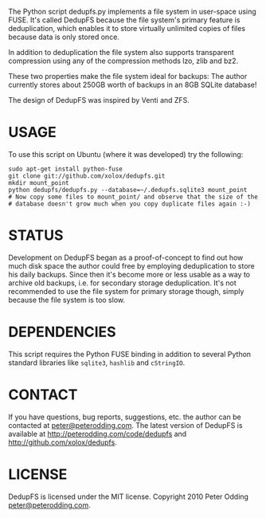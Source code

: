 The Python script dedupfs.py implements a file system in user-space using FUSE.
It's called DedupFS because the file system's primary feature is deduplication,
which enables it to store virtually unlimited copies of files because data is
only stored once.

In addition to deduplication the file system also supports transparent
compression using any of the compression methods lzo, zlib and bz2.

These two properties make the file system ideal for backups: The author
currently stores about 250GB worth of backups in an 8GB SQLite database!

The design of DedupFS was inspired by Venti and ZFS.

 USAGE
=======

To use this script on Ubuntu (where it was developed) try the following:

    sudo apt-get install python-fuse
    git clone git://github.com/xolox/dedupfs.git
    mkdir mount_point
    python dedupfs/dedupfs.py --database=~/.dedupfs.sqlite3 mount_point
    # Now copy some files to mount_point/ and observe that the size of the
    # database doesn't grow much when you copy duplicate files again :-)

 STATUS
========

Development on DedupFS began as a proof-of-concept to find out how much disk
space the author could free by employing deduplication to store his daily
backups. Since then it's become more or less usable as a way to archive old
backups, i.e. for secondary storage deduplication. It's not recommended to use
the file system for primary storage though, simply because the file system is
too slow.

 DEPENDENCIES
==============

This script requires the Python FUSE binding in addition to several Python
standard libraries like `sqlite3`, `hashlib` and `cStringIO`.

 CONTACT
=========

If you have questions, bug reports, suggestions, etc. the author can be
contacted at <peter@peterodding.com>. The latest version of DedupFS is
available at <http://peterodding.com/code/dedupfs> and <http://github.com/xolox/dedupfs>.

 LICENSE
=========

DedupFS is licensed under the MIT license.
Copyright 2010 Peter Odding <peter@peterodding.com>.
